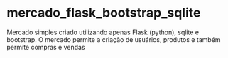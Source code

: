 # mercado_flask_bootstrap_sqlite
Mercado simples criado utilizando apenas Flask (python), sqlite e bootstrap. O mercado permite a criação de usuários, produtos e também permite compras e vendas
